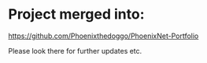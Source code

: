 # Project merged into:
https://github.com/Phoenixthedoggo/PhoenixNet-Portfolio

Please look there for further updates etc.